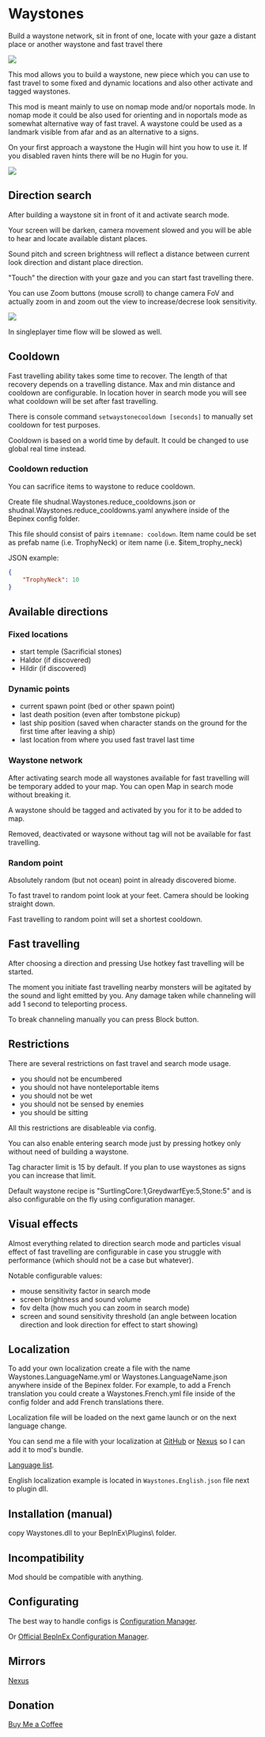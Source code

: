 # Waystones
Build a waystone network, sit in front of one, locate with your gaze a distant place or another waystone and fast travel there

![](https://staticdelivery.nexusmods.com/mods/3667/images/headers/2832_1722236465.jpg)

This mod allows you to build a waystone, new piece which you can use to fast travel to some fixed and dynamic locations and also other activate and tagged waystones.

This mod is meant mainly to use on nomap mode and/or noportals mode. In nomap mode it could be also used for orienting and in noportals mode as somewhat alternative way of fast travel. A waystone could be used as a landmark visible from afar and as an alternative to a signs.

On your first approach a waystone the Hugin will hint you how to use it. If you disabled raven hints there will be no Hugin for you.

![](https://staticdelivery.nexusmods.com/mods/3667/images/2832/2832-1722236953-1648019909.png)

## Direction search

After building a waystone sit in front of it and activate search mode. 

Your screen will be darken, camera movement slowed and you will be able to hear and locate available distant places. 

Sound pitch and screen brightness will reflect a distance between current look direction and distant place direction. 

"Touch" the direction with your gaze and you can start fast travelling there.

You can use Zoom buttons (mouse scroll) to change camera FoV and actually zoom in and zoom out the view to increase/decrese look sensitivity.

![](https://staticdelivery.nexusmods.com/mods/3667/images/2832/2832-1722237104-706801051.png)

In singleplayer time flow will be slowed as well.

## Cooldown

Fast travelling ability takes some time to recover. The length of that recovery depends on a travelling distance. Max and min distance and cooldown are configurable. In location hover in search mode you will see what cooldown will be set after fast travelling.

There is console command `setwaystonecooldown [seconds]` to manually set cooldown for test purposes.

Cooldown is based on a world time by default. It could be changed to use global real time instead.

### Cooldown reduction

You can sacrifice items to waystone to reduce cooldown.

Create file shudnal.Waystones.reduce_cooldowns.json or shudnal.Waystones.reduce_cooldowns.yaml anywhere inside of the Bepinex config folder. 

This file should consist of pairs `itemname: cooldown`. Item name could be set as prefab name (i.e. TrophyNeck) or item name (i.e. $item_trophy_neck)

JSON example:
```json
{
	"TrophyNeck": 10
}
```

## Available directions

### Fixed locations
* start temple (Sacrificial stones)
* Haldor (if discovered)
* Hildir (if discovered)

### Dynamic points
* current spawn point (bed or other spawn point)
* last death position (even after tombstone pickup)
* last ship position (saved when character stands on the ground for the first time after leaving a ship)
* last location from where you used fast travel last time

### Waystone network
After activating search mode all waystones available for fast travelling will be temporary added to your map. You can open Map in search mode without breaking it. 

A waystone should be tagged and activated by you for it to be added to map.

Removed, deactivated or waysone without tag will not be available for fast travelling.

### Random point
Absolutely random (but not ocean) point in already discovered biome.

To fast travel to random point look at your feet. Camera should be looking straight down. 

Fast travelling to random point will set a shortest cooldown.

## Fast travelling
After choosing a direction and pressing Use hotkey fast travelling will be started. 

The moment you initiate fast travelling nearby monsters will be agitated by the sound and light emitted by you. Any damage taken while channeling will add 1 second to teleporting process.

To break channeling manually you can press Block button.

## Restrictions
There are several restrictions on fast travel and search mode usage.
* you should not be encumbered
* you should not have nonteleportable items
* you should not be wet
* you should not be sensed by enemies
* you should be sitting

All this restrictions are disableable via config.

You can also enable entering search mode just by pressing hotkey only without need of building a waystone.

Tag character limit is 15 by default. If you plan to use waystones as signs you can increase that limit.

Default waystone recipe is "SurtlingCore:1,GreydwarfEye:5,Stone:5" and is also configurable on the fly using configuration manager.

## Visual effects

Almost everything related to direction search mode and particles visual effect of fast travelling are configurable in case you struggle with performance (which should not be a case but whatever).

Notable configurable values:
* mouse sensitivity factor in search mode
* screen brightness and sound volume
* fov delta (how much you can zoom in search mode)
* screen and sound sensitivity threshold (an angle between location direction and look direction for effect to start showing)

## Localization
To add your own localization create a file with the name Waystones.LanguageName.yml or Waystones.LanguageName.json anywhere inside of the Bepinex folder. For example, to add a French translation you could create a Waystones.French.yml file inside of the config folder and add French translations there.

Localization file will be loaded on the next game launch or on the next language change.

You can send me a file with your localization at [GitHub](https://github.com/shudnal/Waystones/issues) or [Nexus](https://www.nexusmods.com/valheim/mods/2832?tab=posts) so I can add it to mod's bundle.

[Language list](https://valheim-modding.github.io/Jotunn/data/localization/language-list.html).

English localization example is located in `Waystones.English.json` file next to plugin dll.

## Installation (manual)
copy Waystones.dll to your BepInEx\Plugins\ folder.

## Incompatibility
Mod should be compatible with anything.

## Configurating
The best way to handle configs is [Configuration Manager](https://thunderstore.io/c/valheim/p/shudnal/ConfigurationManager/).

Or [Official BepInEx Configuration Manager](https://thunderstore.io/c/valheim/p/Azumatt/Official_BepInEx_ConfigurationManager/).

## Mirrors
[Nexus](https://www.nexusmods.com/valheim/mods/2832)

## Donation
[Buy Me a Coffee](https://buymeacoffee.com/shudnal)